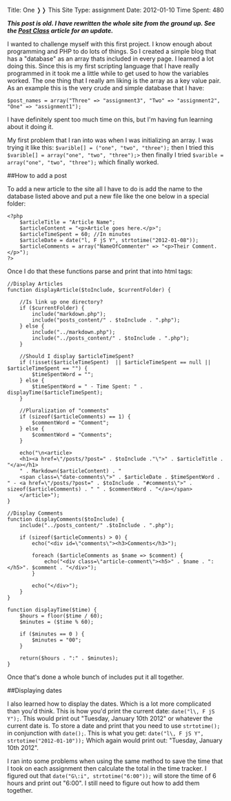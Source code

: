 Title: One &#10093;&#10093; This Site
Type: assignment
Date: 2012-01-10
Time Spent: 480

***This post is old. I have rewritten the whole site from the ground up. See the [Post Class](/?a=extracredit-zero-post-class) article for an update.***

I wanted to challenge myself with this first project. I know enough about programming and PHP to do lots of things. So I created a simple blog that has a "database" as an array thats included in every page. I learned a lot doing this. Since this is my first scripting language that I have really programmed in it took me a little while to get used to how the variables worked. The one thing that I really am liking is the array as a key value pair. As an example this is the very crude and simple database that I have:

	$post_names = array("Three" => "assignment3", "Two" => "assignment2", "One" => "assignment1");

I have definitely spent too much time on this, but I'm having fun learning about it doing it.

My first problem that I ran into was when I was initializing an array. I was trying it like this: `$varible[] = ("one", "two", "three");` then I tried this `$varible[] = array("one", "two", "three");>` then finally I tried `$varible = array("one", "two", "three");` which finally worked.

##How to add a post

To add a new article to the site all I have to do is add the name to the database listed above and put a new file like the one below in a special folder:

	<?php
	    $articleTitle = "Article Name";
	    $articleContent = "<p>Article goes here.</p>";
	    $articleTimeSpent = 60; //In minutes
	    $articleDate = date("l, F jS Y", strtotime("2012-01-08"));
	    $articleComments = array("NameOfCommenter" => "<p>Their Comment.</p>");
	?>

Once I do that these functions parse and print that into html tags:

	//Display Articles
	function displayArticle($toInclude, $currentFolder) {
		
		//Is link up one directory?
		if ($currentFolder) {
			include("markdown.php");
			include("posts_content/" . $toInclude . ".php");
		} else {
			include("../markdown.php");
			include("../posts_content/" . $toInclude . ".php");
		}
		
		//Should I display $articleTimeSpent?
		if (!isset($articleTimeSpent)  || $articleTimeSpent == null || $articleTimeSpent == "") {
			$timeSpentWord = "";
		} else {
			$timeSpentWord = " - Time Spent: " . displayTime($articleTimeSpent);
		}
		
		//Pluralization of "comments"
		if (sizeof($articleComments) == 1) {
			$commentWord = "Comment";
		} else {
			$commentWord = "Comments";
		}
		
		echo("\n<article>
		<h1><a href=\"/posts/?post=" . $toInclude ."\">" . $articleTitle . "</a></h1>
		" . Markdown($articleContent) . "
		<span class=\"date-comments\">" . $articleDate . $timeSpentWord . " - <a href=\"/posts/?post=" . $toInclude . "#comments\">" . sizeof($articleComments) . " " . $commentWord . "</a></span>
		</article>");
	}
	
	//Display Comments
	function displayComments($toInclude) {
		include("../posts_content/" .$toInclude . ".php");
		
		if (sizeof($articleComments) > 0) {
			echo("<div id=\"comments\"><h3>Comments</h3>");
			
			foreach ($articleComments as $name => $comment) {
				echo("<div class=\"article-comment\"><h5>" . $name . ":</h5>". $comment . "</div>");
			}
			
			echo("</div>");
		}
	}
	
	function displayTime($time) {
		$hours = floor($time / 60);
		$minutes = ($time % 60);
		
		if ($minutes == 0 ) {
			$minutes = "00";
		}
		
		return($hours . ":" . $minutes);
	}

Once that's done a whole bunch of includes put it all together.

##Displaying dates

I also learned how to display the dates. Which is a lot more complicated than you'd think. This is how you'd print the current date: `date("l\, F jS Y");`. This would print out "Tuesday, January 10th 2012" or whatever the current date is. To store a date and print that you need to use `strtotime();` in conjunction with `date();`. This is what you get: `date("l\, F jS Y", strtotime("2012-01-10"));` Which again would print out: "Tuesday, January 10th 2012".

I ran into some problems when using the same method to save the time that I took on each assignment then calculate the total in the time tracker. I figured out that `date("G\:i", strtotime("6:00"));` will store the time of 6 hours and print out "6:00". I still need to figure out how to add them together.
